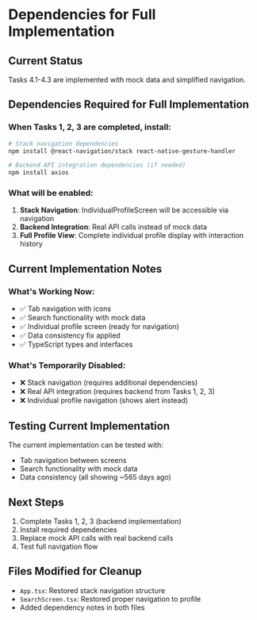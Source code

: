 # Dependencies for Full Implementation

## Current Status
Tasks 4.1-4.3 are implemented with mock data and simplified navigation.

## Dependencies Required for Full Implementation

### When Tasks 1, 2, 3 are completed, install:

```bash
# Stack navigation dependencies
npm install @react-navigation/stack react-native-gesture-handler

# Backend API integration dependencies (if needed)
npm install axios
```

### What will be enabled:

1. **Stack Navigation**: IndividualProfileScreen will be accessible via navigation
2. **Backend Integration**: Real API calls instead of mock data
3. **Full Profile View**: Complete individual profile display with interaction history

## Current Implementation Notes

### What's Working Now:
- ✅ Tab navigation with icons
- ✅ Search functionality with mock data
- ✅ Individual profile screen (ready for navigation)
- ✅ Data consistency fix applied
- ✅ TypeScript types and interfaces

### What's Temporarily Disabled:
- ❌ Stack navigation (requires additional dependencies)
- ❌ Real API integration (requires backend from Tasks 1, 2, 3)
- ❌ Individual profile navigation (shows alert instead)

## Testing Current Implementation

The current implementation can be tested with:
- Tab navigation between screens
- Search functionality with mock data
- Data consistency (all showing ~565 days ago)

## Next Steps

1. Complete Tasks 1, 2, 3 (backend implementation)
2. Install required dependencies
3. Replace mock API calls with real backend calls
4. Test full navigation flow

## Files Modified for Cleanup

- `App.tsx`: Restored stack navigation structure
- `SearchScreen.tsx`: Restored proper navigation to profile
- Added dependency notes in both files 